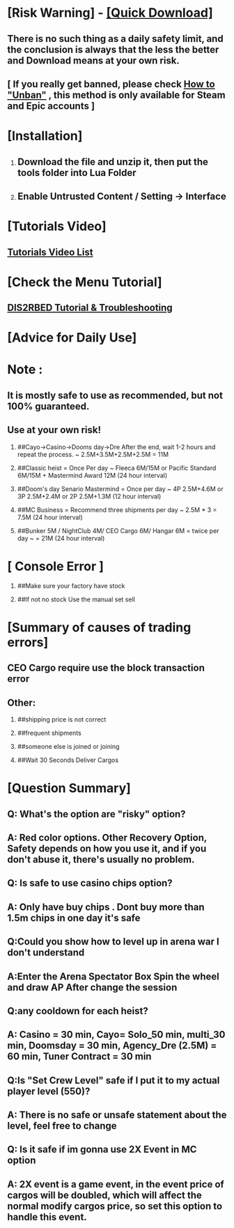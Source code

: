 # [Risk Warning]      -  [[Quick Download]](https://codeload.github.com/modlc/tools/zip/refs/heads/master)

## There is no such thing as a daily safety limit, and the conclusion is always that the less the better and Download means at your own risk.

## [ If you really get banned, please check [How to "Unban"](https://youtu.be/hWl0EAKuYKk) , this method is only available for Steam and Epic accounts ]

# [Installation]

1. ## Download the file and unzip it, then put the tools folder into Lua Folder

2. ## Enable Untrusted Content /  Setting -> Interface

# [Tutorials Video]

## [Tutorials Video List](https://youtube.com/playlist?list=PLS7kTnJ3PNpkCghLi9cnZLZxLjRsGE4yh)

# [Check the Menu Tutorial]  

## [DIS2RBED Tutorial & Troubleshooting](https://w1tch.net/topic/298-dis2rbed-injection-tutorial-troubleshooting/)

# [Advice for Daily Use] 

# Note :

## It is mostly safe to use as recommended, but not 100% guaranteed.

## Use at your own risk!

1. ##Cayo->Casino->Dooms day->Dre After the end, wait 1-2 hours and repeat the process. ~ 2.5M+3.5M+2.5M+2.5M = 11M

2. ##Classic heist = Once Per day ~ Fleeca 6M/15M or Pacific Standard 6M/15M + Mastermind Award 12M (24 hour interval)

3. ##Doom's day Senario Mastermind = Once per day ~ 4P 2.5M+4.6M or 3P 2.5M+2.4M or 2P 2.5M+1.3M (12 hour interval)


4. ##MC Business = Recommend three shipments per day ~ 2.5M * 3 = 7.5M (24 hour interval)

5. ##Bunker 5M / NightClub 4M/ CEO Cargo 6M/ Hangar 6M = twice per day ~ = 21M (24 hour interval)

# [ Console Error ]

1. ##Make sure your factory have stock

2. ##If not no stock Use the manual set sell

# [Summary of causes of trading errors]

## CEO Cargo require use the block transaction error

## Other:

1. ##shipping price is not correct

2. ##frequent shipments

3. ##someone else is joined or joining

4. ##Wait 30 Seconds Deliver Cargos

# [Question Summary]

## Q: What's the option are "risky" option?
## A: Red color options. Other Recovery Option, Safety depends on how you use it, and if you don't abuse it, there's usually no problem.

## Q: Is safe to use casino chips option?
## A: Only have buy chips . Dont buy more than 1.5m chips in one day it's safe

## Q:Could you show how to level up in arena war I don't understand
## A:Enter the Arena Spectator Box Spin the wheel and draw AP After change the session

## Q:any cooldown for each heist?
## A: Casino = 30 min, Cayo= Solo_50 min, multi_30 min, Doomsday = 30 min, Agency_Dre (2.5M) = 60 min, Tuner Contract = 30 min

## Q:Is "Set Crew Level" safe if I put it to my actual player level (550)?
## A: There is no safe or unsafe statement about the level, feel free to change

## Q: Is it safe if im gonna use 2X Event in MC option
## A:  2X event is a game event, in the event price of cargos will be doubled, which will affect the normal modify cargos price, so set this option to handle this event.
